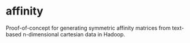 affinity
========

Proof-of-concept for generating symmetric affinity matrices from text-based n-dimensional cartesian data in Hadoop.
